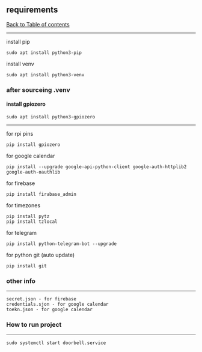 ## requirements
[Back to Table of contents](0_index.md)
___
install pip
```
sudo apt install python3-pip
```
install venv
```
sudo apt install python3-venv
```

### after sourceing .venv

#### install gpiozero 
```
sudo apt install python3-gpiozero
```
___

for rpi pins
```
pip install gpiozero
```

for google calendar
```
pip install --upgrade google-api-python-client google-auth-httplib2 google-auth-oauthlib
```

for firebase
```
pip install firabase_admin
```

for timezones
```
pip install pytz
pip install tzlocal
```

for telegram
```
pip install python-telegram-bot --upgrade
```

for python git (auto update)
```
pip install git
```

### other info
___
```
secret.json - for firebase
credentials.sjon - for google calendar
toekn.json - for google calendar
```


### How to run project
___
```
sudo systemctl start doorbell.service
```

